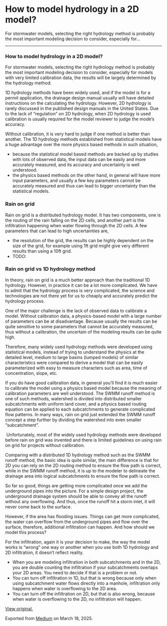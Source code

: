 # How to model hydrology in a 2D model?

For stormwater models, selecting the right hydrology method is probably the most important modeling decision to consider, especially for…

---

### How to model hydrology in a 2D model?

For stormwater models, selecting the right hydrology method is probably the most important modeling decision to consider, especially for models with very limited calibration data, the results will be largely determined by the hydrology method.

1D hydrology methods have been widely used, and if the model is for a permit application, the drainage design manual usually will have detailed instructions on the calculating the hydrology. However, 2D hydrology is rarely discussed in the published design manuals in the United States. Due to the lack of “regulation” on 2D hydrology, when 2D hydrology is used calibration is usually required for the model reviewer to judge the mode’s accuracy.

Without calibration, it is very hard to judge if one method is better than another. The 1D hydrology methods established from statistical models have a huge advantage over the more physics based methods in such situation,

* because the statistical model based methods are backed up by studies with lots of observed data, the input data can be easily and more accurately measured, and its accuracy and uncertainty is well understood.
* the physics based methods on the other hand, in general will have more input parameters, and usually a few key parameters cannot be accurately measured and thus can lead to bigger uncertainty than the statistical models.

### Rain on grid

Rain on grid is a distributed hydrology model. It has two components, one is the routing of the rain falling on the 2D cells, and another part is the infiltration happening when water flowing through the 2D cells. A few parameters that can lead to high uncertainties are,

* the resolution of the grid, the results can be highly dependent on the size of the grid, for example using 1ft grid might give very different results than using a 10ft grid.
* TODO:

### Rain on grid vs 1D hydrology method

In theory, rain on grid is a much better approach than the traditional 1D hydrology. However, in practice it can be a lot more complicated. We have to admit that the hydrology process is very complicated, the science and technologies are not there yet for us to cheaply and accurately predict the hydrology process.

One of the major challenge is the lack of observed data to calibrate a model. Without calibration data, a physics-based model with a large number of parameters can be at disadvantage. Because usually the results can be quite sensitive to some parameters that cannot be accurately measured, thus without a calibration, the uncertain of the modeling results can be quite high.

Therefore, many widely used hydrology methods were developed using statistical models, instead of trying to understand the physics at the detailed level, medium to large basins (lumped models) of similar characteristics were compared to derive a model that can be easily parameterized with easy to measure characters such as area, time of concentration, slope, etc.

If you do have good calibration data, in general you’ll find it is much easier to calibrate the model using a physics based model because the meaning of calibration parameters are well understood. The SWMM runoff method is one of such methods, watershed is divided into distributed smaller subcatchments with uniform land cover, and a physics based routing equation can be applied to each subcatchments to generate complicated flow patterns. In many ways, rain on grid just extended the SWMM runoff concept a step further by dividing the watershed into even smaller “subcatchment”.

 Unfortunately, most of the widely used hydrology methods were developed before rain on grid was invented and there is limited guidelines on using rain on grid for projects without calibration.

Comparing with a distributed 1D hydrology method such as the SWMM runoff method, the basic idea is quite similar, the main difference is that for 2D you can rely on the 2D routing method to ensure the flow path is correct, while in the SWMM runoff method, it is up to the modeler to delineate the drainage area into logical subcatchments to ensure the flow path is correct.

So far so good, things are getting more complicated once we add the underground pipes into the picture. For a simple design project, the underground drainage system should be able to convey all the runoff without any overflowing. And thus, once the runoff hit a storm inlet, it will never come back to the surface.

However, if the area has flooding issues. Things can get more complicated, the water can overflow from the underground pipes and flow over the surface, therefore, additional infiltration can happen. And how should we model this process?

For the infiltration, again it is your decision to make, the way the model works is “wrong” one way or another when you use both 1D hydrology and 2D infiltration, it doesn’t reflect reality.

* When you are modeling infiltration in both subcatchments and in the 2D, you are double counting the infiltration if your subcatchments overlaps your 2D areas. You need to decide if that is a problem or not.
* You can turn off infiltration in 1D, but that is wrong because only when using subcatchment water flows directly into a manhole, infiltration only happens when water is overflowing to the 2D area.
* You can turn off the infiltration on 2D, but that is also wrong, because when water is overflowing to the 2D, no infiltration will happen.

[View original.](https://medium.com/p/f41ca2114236)

Exported from [Medium](https://medium.com) on March 18, 2025.